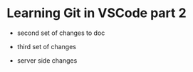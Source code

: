 # Learning Git in VSCode part 2

- second set of changes to doc

- third set of changes

- server side changes
